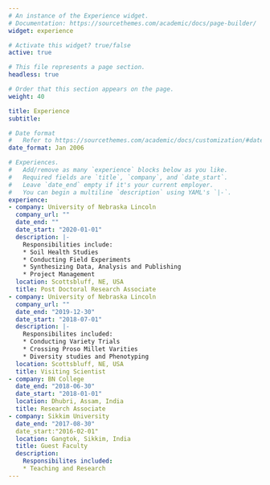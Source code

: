 ```yaml
---
# An instance of the Experience widget.
# Documentation: https://sourcethemes.com/academic/docs/page-builder/
widget: experience

# Activate this widget? true/false
active: true

# This file represents a page section.
headless: true

# Order that this section appears on the page.
weight: 40

title: Experience
subtitle:

# Date format
#   Refer to https://sourcethemes.com/academic/docs/customization/#date-format
date_format: Jan 2006

# Experiences.
#   Add/remove as many `experience` blocks below as you like.
#   Required fields are `title`, `company`, and `date_start`.
#   Leave `date_end` empty if it's your current employer.
#   You can begin a multiline `description` using YAML's `|-`.
experience:
- company: University of Nebraska Lincoln
  company_url: ""
  date_end: ""
  date_start: "2020-01-01"
  description: |-
    Responsibilities include:
    * Soil Health Studies
    * Conducting Field Experiments
    * Synthesizing Data, Analysis and Publishing
    * Project Management
  location: Scottsbluff, NE, USA
  title: Post Doctoral Research Associate
- company: University of Nebraska Lincoln
  company_url: ""
  date_end: "2019-12-30"
  date_start: "2018-07-01"
  description: |-
    Responsibilites included:
    * Conducting Variety Trials
    * Crossing Proso Millet Varities
    * Diversity studies and Phenotyping
  location: Scottsbluff, NE, USA
  title: Visiting Scientist
- company: BN College
  date_end: "2018-06-30"
  date_start: "2018-01-01"
  location: Dhubri, Assam, India
  title: Research Associate
- company: Sikkim University
  date_end: "2017-08-30"
  date_start:"2016-02-01"
  location: Gangtok, Sikkim, India
  title: Guest Faculty
  description:
    Responsibilites included:
    * Teaching and Research
---
```


